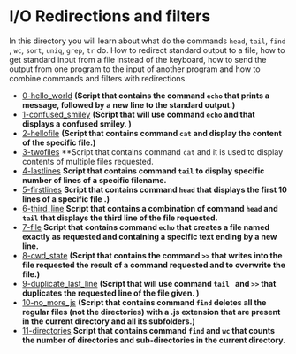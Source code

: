 # I/O Redirections and filters
In this directory you will learn about what do the commands `head`, `tail`, `find` , `wc`, `sort`, `uniq`, `grep`, `tr` do. How to redirect standard output to a file, how to get standard input from a file instead of the keyboard, how to send the output from one program to the input of another program and how to combine commands and filters with redirections.
- [0-hello_world](https://github.com/eno007/shell/blob/main/io_redirections_and_filters/0-hello_world) 
**(Script that contains the command `echo` that prints a message, followed by a new line to the standard output.)** 
- [1-confused_smiley](https://github.com/eno007/shell/blob/main/io_redirections_and_filters/1-confused_smiley) 
**(Script that will use command `echo` and that displays a confused smiley. )**
- [2-hellofile](https://github.com/eno007/shell/blob/main/io_redirections_and_filters/2-hellofile) 
**(Script that contains command `cat` and display the content of the specific file.)** 
- [3-twofiles](https://github.com/eno007/shell/blob/main/io_redirections_and_filters/3-twofiles) 
**Script that contains command `cat` and it is used to display contents of multiple files requested.
- [4-lastlines](https://github.com/eno007/shell/blob/main/io_redirections_and_filters/4-lastlines) 
**Script that contains command `tail` to display specific number of lines of a specific filename.** 
- [5-firstlines](https://github.com/eno007/shell/blob/main/io_redirections_and_filters/5-firstlines) 
**Script that contains command `head` that displays the first 10 lines of a specific file .)** 
- [6-third_line](https://github.com/eno007/shell/blob/main/io_redirections_and_filters/6-third_line) 
**Script that contains a combination of command `head` and `tail` that displays the third line of the file requested.**
- [7-file](https://github.com/eno007/shell/blob/main/io_redirections_and_filters/7-file) 
**Script that contains command `echo` that creates a file named exactly as requested and containing a specific text  ending by a new line.**
- [8-cwd_state](https://github.com/eno007/shell/blob/main/io_redirections_and_filters/8-cwd_state)
**(Script that contains the command `>>` that writes into the file requested the result of a command requested and to overwrite the file.)**
- [9-duplicate_last_line](https://github.com/eno007/shell/blob/main/io_redirections_and_filters/9-duplicate_last_line)
**(Script that will use command `tail ` and `>>`  that duplicates the requested line of the file given. )**
- [10-no_more_js](https://github.com/eno007/shell/blob/main/io_redirections_and_filters/10-no_more_js)
**(Script that contains command `find` deletes all the regular files (not the directories) with a .js extension that are present in the current directory and all its subfolders.)**
- [11-directories](https://github.com/eno007/shell/blob/main/io_redirections_and_filters/11-directories)
**Script that contains command `find` and `wc` that counts the number of directories and sub-directories in the current directory.** 
